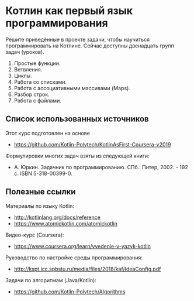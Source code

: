 # Котлин как первый язык программирования

Решите приведённые в проекте задачи, чтобы научиться программировать на Котлине. Сейчас доступны двенадцать групп задач (уроков).

1. Простые функции.
2. Ветвления.
3. Циклы.
4. Работа со списками.
5. Работа с ассоциативными массивами (Maps).
6. Разбор строк.
7. Работа с файлами.

## Список использованных источников

Этот курс подготовлен на основе

* https://github.com/Kotlin-Polytech/KotlinAsFirst-Coursera-v2019

Формулировки многих задач взяты из следующей книги:

* А. Юркин. Задачник по программированию. СПб.: Питер, 2002. - 192 с. ISBN 5-318-00399-0.

## Полезные ссылки

Материалы по языку Kotlin:

* http://kotlinlang.org/docs/reference
* https://www.atomickotlin.com/atomickotlin

Видео-курс (Coursera):

* https://www.coursera.org/learn/vvedenie-v-yazyk-kotlin

Руководство по настройке среды программирования:

* http://kspt.icc.spbstu.ru/media/files/2018/kaf/IdeaConfig.pdf

Задачи по алгоритмам (Java/Kotlin):

* https://github.com/Kotlin-Polytech/Algorithms
